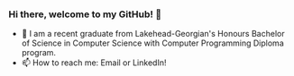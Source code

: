 ### Hi there, welcome to my GitHub! 👋
- 🔭 I am a recent graduate from Lakehead-Georgian's Honours Bachelor of Science in Computer Science with Computer Programming Diploma program.
- 📫 How to reach me: Email or LinkedIn!
